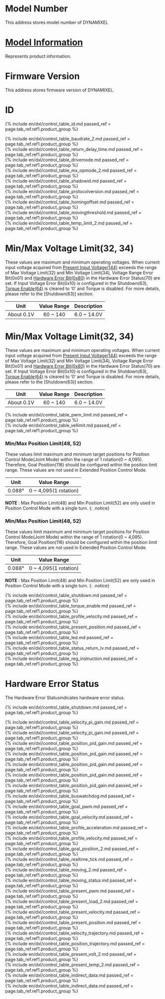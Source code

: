 
<div id="model-number" class="white-popup mfp-hide">

# Model Number

This address stores model number of DYNAMIXEL

</div>

<div id="model-information" class="white-popup mfp-hide">

# [Model Information](#model-information)

Represents product information.

</div>

<div id="firmware-version" class="white-popup mfp-hide">

# Firmware Version

This address stores firmware version of DYNAMIXEL.

</div>

<div id="id" class="white-popup mfp-hide">

# ID

{% include en/dxl/control_table_id.md passed_ref = page.tab_ref.ref1.product_group %}

</div>

<div id="baud-rate" class="white-popup mfp-hide">
{% include en/dxl/control_table_baudrate_2.md passed_ref = page.tab_ref.ref1.product_group %}
</div>

<div id="return-delay-time" class="white-popup mfp-hide">
{% include en/dxl/control_table_return_delay_time.md passed_ref = page.tab_ref.ref1.product_group %}
</div>

<div id="drive-mode" class="white-popup mfp-hide">
{% include en/dxl/control_table_drivemode.md passed_ref = page.tab_ref.ref1.product_group %}
</div>

<div id="operating-mode" class="white-popup mfp-hide">
{% include en/dxl/control_table_mx_opmode_2.md passed_ref = page.tab_ref.ref1.product_group %}
</div>

<div id="secondary-shadow-id" class="white-popup mfp-hide">
{% include en/dxl/control_table_shadowid.md passed_ref = page.tab_ref.ref1.product_group %}
</div>

<div id="protocol-type" class="white-popup mfp-hide">
{% include en/dxl/control_table_protocolversion.md passed_ref = page.tab_ref.ref1.product_group %}
</div>

<div id="homing-offset" class="white-popup mfp-hide">
{% include en/dxl/control_table_homingoffset.md passed_ref = page.tab_ref.ref1.product_group %}
</div>

<div id="moving-threshold" class="white-popup mfp-hide">
{% include en/dxl/control_table_movingthreshold.md passed_ref = page.tab_ref.ref1.product_group %}
</div>

<div id="temperature-limit" class="white-popup mfp-hide">
{% include en/dxl/control_table_temp_limit_2.md passed_ref = page.tab_ref.ref1.product_group %}
</div>

<div id="max-voltage-limit" class="white-popup mfp-hide">

# Min/Max Voltage Limit(32, 34)

These values are maximum and minimum operating voltages.
When current input voltage acquired from [Present Input Voltage(144)](#present-input-voltage144) exceeds the range of Max Voltage Limit(32) and Min Voltage Limit(34), Voltage Range Error Bit(0x01) and [Hardware Error Bit(0x80)](#hardware-error-status70) in the Hardware Error Status(70) are set.
If Input Voltage Error Bit(0x10) is configured in the Shutdown(63), [Torque Enable(64)](#torque-enable64) is cleared to ‘0’ and Torque is disabled.
For more details, please refer to the [Shutdown(63)] section.

|    Unit    | Value Range | Description |
|:----------:|:-----------:|:-----------:|
| About 0.1V |  60 ~ 140   | 6.0 ~ 14.0V |

</div>

<div id="min-voltage-limit" class="white-popup mfp-hide">

# Min/Max Voltage Limit(32, 34)

These values are maximum and minimum operating voltages.
When current input voltage acquired from [Present Input Voltage(144)](#present-input-voltage144) exceeds the range of Max Voltage Limit(32) and Min Voltage Limit(34), Voltage Range Error Bit(0x01) and [Hardware Error Bit(0x80)](#hardware-error-status70) in the Hardware Error Status(70) are set.
If Input Voltage Error Bit(0x10) is configured in the Shutdown(63), [Torque Enable(64)](#torque-enable64) is cleared to ‘0’ and Torque is disabled.
For more details, please refer to the [Shutdown(63)] section.

|    Unit    | Value Range | Description |
|:----------:|:-----------:|:-----------:|
| About 0.1V |  60 ~ 140   | 6.0 ~ 14.0V |

</div>

<div id="pwm-limit" class="white-popup mfp-hide">
{% include en/dxl/control_table_pwm_limit.md passed_ref = page.tab_ref.ref1.product_group %}
</div>

<div id="velocity-limit" class="white-popup mfp-hide">
{% include en/dxl/control_table_vellimit.md passed_ref = page.tab_ref.ref1.product_group %}
</div>

<div id="max-position-limit" class="white-popup mfp-hide">

### Min/Max Position Limit(48, 52)

These values limit maximum and minimum target positions for Position Control Mode(Joint Mode) within the range of 1 rotation(0 ~ 4,095). Therefore, Goal Position(116) should be configured within the position limit range. These values are not used in Extended Position Control Mode.

|    Unit    |      Value Range      |
|:----------:|:---------------------:|
| 0.088&deg; | 0 ~ 4,095(1 rotation) |

**NOTE** : Max Position Limit(48) and Min Position Limit(52) are only used in Position Control Mode with a single turn.
{: .notice}

</div>

<div id="min-position-limit" class="white-popup mfp-hide">

### Min/Max Position Limit(48, 52)

These values limit maximum and minimum target positions for Position Control Mode(Joint Mode) within the range of 1 rotation(0 ~ 4,095). Therefore, Goal Position(116) should be configured within the position limit range. These values are not used in Extended Position Control Mode.

|    Unit    |      Value Range      |
|:----------:|:---------------------:|
| 0.088&deg; | 0 ~ 4,095(1 rotation) |

**NOTE** : Max Position Limit(48) and Min Position Limit(52) are only used in Position Control Mode with a single turn.
{: .notice}

</div>

<div id="shutdown" class="white-popup mfp-hide">
{% include en/dxl/control_table_shutdown.md passed_ref = page.tab_ref.ref1.product_group %}
</div>

<div id="torque-enable" class="white-popup mfp-hide">
{% include en/dxl/control_table_torque_enable.md passed_ref = page.tab_ref.ref1.product_group %}
</div>

<div id="profile-velocity" class="white-popup mfp-hide">
{% include en/dxl/control_table_profile_velocity.md passed_ref = page.tab_ref.ref1.product_group %}
</div>

<div id="present-position(132)" class="white-popup mfp-hide">
{% include en/dxl/control_table_present_position.md passed_ref = page.tab_ref.ref1.product_group %}
</div>

<div id="led" class="white-popup mfp-hide">
{% include en/dxl/control_table_led.md passed_ref = page.tab_ref.ref1.product_group %}
</div>

<div id="status-return-level" class="white-popup mfp-hide">
{% include en/dxl/control_table_status_return_lv.md passed_ref = page.tab_ref.ref1.product_group %}
</div>

<div id="registered-instruction" class="white-popup mfp-hide">
{% include en/dxl/control_table_reg_instruction.md passed_ref = page.tab_ref.ref1.product_group %}
</div>

<div id="hardware-error-status" class="white-popup mfp-hide">

# Hardware Error Status

The Hardware Error Statusindicates hardware error status.

{% include en/dxl/control_table_shutdown.md passed_ref = page.tab_ref.ref1.product_group %}

</div>

<div id="velocity-i-gain" class="white-popup mfp-hide">
{% include en/dxl/control_table_velocity_pi_gain.md passed_ref = page.tab_ref.ref1.product_group %}
</div>

<div id="velocity-p-gain" class="white-popup mfp-hide">
{% include en/dxl/control_table_velocity_pi_gain.md passed_ref = page.tab_ref.ref1.product_group %}
</div>

<div id="position-d-gain" class="white-popup mfp-hide">
{% include en/dxl/control_table_position_pid_gain.md passed_ref = page.tab_ref.ref1.product_group %}
</div>

<div id="position-i-gain" class="white-popup mfp-hide">
{% include en/dxl/control_table_position_pid_gain.md passed_ref = page.tab_ref.ref1.product_group %}
</div>

<div id="position-p-gain" class="white-popup mfp-hide">
{% include en/dxl/control_table_position_pid_gain.md passed_ref = page.tab_ref.ref1.product_group %}
</div>

<div id="feedforward-2nd-gain" class="white-popup mfp-hide">
{% include en/dxl/control_table_position_pid_gain.md passed_ref = page.tab_ref.ref1.product_group %}
</div>

<div id="feedforward-1st-gain" class="white-popup mfp-hide">
{% include en/dxl/control_table_position_pid_gain.md passed_ref = page.tab_ref.ref1.product_group %}
</div>

<div id="bus-watchdog" class="white-popup mfp-hide">
{% include en/dxl/control_table_buswatchdog.md passed_ref = page.tab_ref.ref1.product_group %}
</div>

<div id="goal-pwm" class="white-popup mfp-hide">
{% include en/dxl/control_table_goal_pwm.md passed_ref = page.tab_ref.ref1.product_group %}
</div>

<div id="goal-velocity" class="white-popup mfp-hide">
{% include en/dxl/control_table_goal_velocity.md passed_ref = page.tab_ref.ref1.product_group %}
</div>

<div id="profile-acceleration" class="white-popup mfp-hide">
{% include en/dxl/control_table_profile_acceleration.md passed_ref = page.tab_ref.ref1.product_group %}
</div>

<div id="profile-velocity" class="white-popup mfp-hide">
{% include en/dxl/control_table_profile_velocity.md passed_ref = page.tab_ref.ref1.product_group %}
</div>

<div id="goal-position" class="white-popup mfp-hide">
{% include en/dxl/control_table_goal_position_2.md passed_ref = page.tab_ref.ref1.product_group %}
</div>

<div id="realtime-tick" class="white-popup mfp-hide">
{% include en/dxl/control_table_realtime_tick.md passed_ref = page.tab_ref.ref1.product_group %}
</div>

<div id="moving" class="white-popup mfp-hide">
{% include en/dxl/control_table_moving_2.md passed_ref = page.tab_ref.ref1.product_group %}
</div>

<div id="moving-status" class="white-popup mfp-hide">
{% include en/dxl/control_table_moving_status.md passed_ref = page.tab_ref.ref1.product_group %}
</div>

<div id="present-pwm" class="white-popup mfp-hide">
{% include en/dxl/control_table_present_pwm.md passed_ref = page.tab_ref.ref1.product_group %}
</div>

<div id="present-load" class="white-popup mfp-hide">
{% include en/dxl/control_table_present_load_2.md passed_ref = page.tab_ref.ref1.product_group %}
</div>

<div id="present-velocity" class="white-popup mfp-hide">
{% include en/dxl/control_table_present_velocity.md passed_ref = page.tab_ref.ref1.product_group %}
</div>

<div id="present-position" class="white-popup mfp-hide">
{% include en/dxl/control_table_present_position.md passed_ref = page.tab_ref.ref1.product_group %}
</div>

<div id="velocity-trajectory" class="white-popup mfp-hide">
{% include en/dxl/control_table_velocity_trajectory.md passed_ref = page.tab_ref.ref1.product_group %}
</div>

<div id="position-trajectory" class="white-popup mfp-hide">
{% include en/dxl/control_table_position_trajectory.md passed_ref = page.tab_ref.ref1.product_group %}
</div>

<div id="present-input-voltage" class="white-popup mfp-hide">
{% include en/dxl/control_table_present_volt_2.md passed_ref = page.tab_ref.ref1.product_group %}
</div>

<div id="present-temperature" class="white-popup mfp-hide">
{% include en/dxl/control_table_present_temp_2.md passed_ref = page.tab_ref.ref1.product_group %}
</div>

<div id="indirect-address" class="white-popup mfp-hide">
{% include en/dxl/control_table_indirect_data.md passed_ref = page.tab_ref.ref1.product_group %}
</div>

<div id="indirect-data" class="white-popup mfp-hide">
{% include en/dxl/control_table_indirect_data.md passed_ref = page.tab_ref.ref1.product_group %}
</div>
